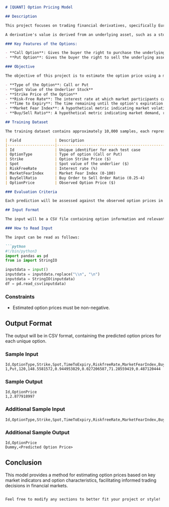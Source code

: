 
```markdown
# [QUANT] Option Pricing Model

## Description

This project focuses on trading financial derivatives, specifically European call and put options, for a hypothetical company. The model estimates the option price based on historical data and various market factors. 

A derivative's value is derived from an underlying asset, such as a stock. The option pricing model determines the fair value of an option, which is crucial for investment banks and traders.

### Key Features of the Options:

- **Call Option**: Gives the buyer the right to purchase the underlying asset at a predetermined strike price before expiration.
- **Put Option**: Gives the buyer the right to sell the underlying asset at a predetermined strike price before expiration.

### Objective

The objective of this project is to estimate the option price using a mathematical model based on the following features:

- **Type of the Option**: Call or Put
- **Spot Value of the Underlier Stock**
- **Strike Price of the Option**
- **Risk-Free Rate**: The interest rate at which market participants can borrow or lend money
- **Time to Expiry**: The time remaining until the option's expiration
- **Market Fear Index**: A hypothetical metric indicating market volatility, ranging from 0 (calm) to 100 (volatile)
- **Buy/Sell Ratio**: A hypothetical metric indicating market demand, ranging from 0.25 (high sell orders) to 4 (high buy orders)

## Training Dataset

The training dataset contains approximately 10,000 samples, each representing a unique option. The schema for the training dataset is as follows:

| Field               | Description                                                  |
|---------------------|--------------------------------------------------------------|
| Id                  | Unique identifier for each test case                        |
| OptionType          | Type of option (Call or Put)                                |
| Strike              | Option Strike Price ($)                                     |
| Spot                | Spot value of the underlier ($)                             |
| RiskFreeRate        | Interest rate (%)                                           |
| MarketFearIndex     | Market Fear Index (0-100)                                  |
| BuySellRatio        | Buy Order to Sell Order Ratio (0.25-4)                     |
| OptionPrice         | Observed Option Price ($)                                   |

### Evaluation Criteria

Each prediction will be assessed against the observed option prices in the dataset. Note that additional test cases will be run post-submission, and the final score may vary from the initial assessment.

## Input Format

The input will be a CSV file containing option information and relevant market data, structured similarly to the training dataset, but the `OptionPrice` column will be missing.

### How to Read Input

The input can be read as follows:

```python
#!/bin/python3
import pandas as pd
from io import StringIO

inputdata = input()
inputdata = inputdata.replace("\\n", "\n")
inputdata = StringIO(inputdata)
df = pd.read_csv(inputdata)
```

### Constraints

- Estimated option prices must be non-negative.

## Output Format

The output will be in CSV format, containing the predicted option prices for each unique option.

### Sample Input

```
Id,OptionType,Strike,Spot,TimeToExpiry,RiskfreeRate,MarketFearIndex,BuySellRatio
1,Put,120,148.5581572,0.944953829,0.027206587,71.28559419,0.487120444
```

### Sample Output

```
Id,OptionPrice
1,2.877918997
```

### Additional Sample Input

```
Id,OptionType,Strike,Spot,TimeToExpiry,RiskfreeRate,MarketFearIndex,BuySellRatio\nDummy,Call,60,148.1797401,1.243255425,3.1980597,6.436489684,1.068700429
```

### Additional Sample Output

```
Id,OptionPrice
Dummy,<Predicted Option Price>
```

## Conclusion

This model provides a method for estimating option prices based on key market indicators and option characteristics, facilitating informed trading decisions in financial markets.
```

Feel free to modify any sections to better fit your project or style!

